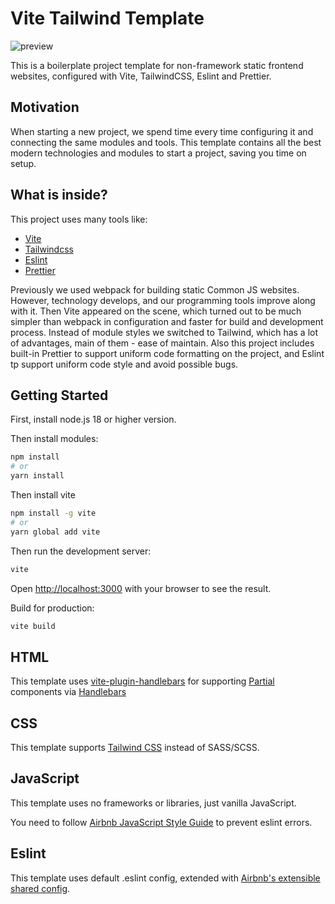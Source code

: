 # Vite Tailwind Template

![preview](https://github.com/saimonkat/vite-tailwind-template/assets/22715126/12fdcb26-8370-4440-a4fd-59668ffbd10a)

This is a boilerplate project template for non-framework static frontend websites, configured with Vite, TailwindCSS, Eslint and Prettier.

## Motivation

When starting a new project, we spend time every time configuring it and connecting the same modules and tools. This template contains all the best modern technologies and modules to start a project, saving you time on setup.

## What is inside?

This project uses many tools like:

- [Vite](https://vitejs.dev)
- [Tailwindcss](https://tailwindcss.com)
- [Eslint](https://eslint.org)
- [Prettier](https://prettier.io)

Previously we used webpack for building static Common JS websites. However, technology develops, and our programming tools improve along with it. Then Vite appeared on the scene, which turned out to be much simpler than webpack in configuration and faster for build and development process. Instead of module styles we switched to Tailwind, which has a lot of advantages, main of them - ease of maintain. Also this project includes built-in Prettier to support uniform code formatting on the project, and Eslint tp support uniform code style and avoid possible bugs. 

## Getting Started

First, install node.js 18 or higher version.

Then install modules:

```bash
npm install
# or
yarn install
```

Then install vite
```bash
npm install -g vite
# or
yarn global add vite
```

Then run the development server:

```bash
vite
```

Open [http://localhost:3000](http://localhost:3000) with your browser to see the result.

Build for production:

```bash
vite build
```

## HTML

This template uses [vite-plugin-handlebars](https://github.com/alexlafroscia/vite-plugin-handlebars) for supporting [Partial](https://handlebarsjs.com/guide/partials.html) components via [Handlebars](https://handlebarsjs.com/)

## CSS

This template supports [Tailwind CSS](https://tailwindcss.com/) instead of SASS/SCSS.

## JavaScript

This template uses no frameworks or libraries, just vanilla JavaScript.

You need to follow [Airbnb JavaScript Style Guide](https://github.com/airbnb/javascript) to prevent eslint errors.

## Eslint

This template uses default .eslint config, extended with [Airbnb's extensible shared config](https://www.npmjs.com/package/eslint-config-airbnb-base).
